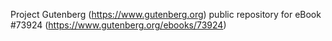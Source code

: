 Project Gutenberg (https://www.gutenberg.org) public repository for
eBook #73924 (https://www.gutenberg.org/ebooks/73924)
